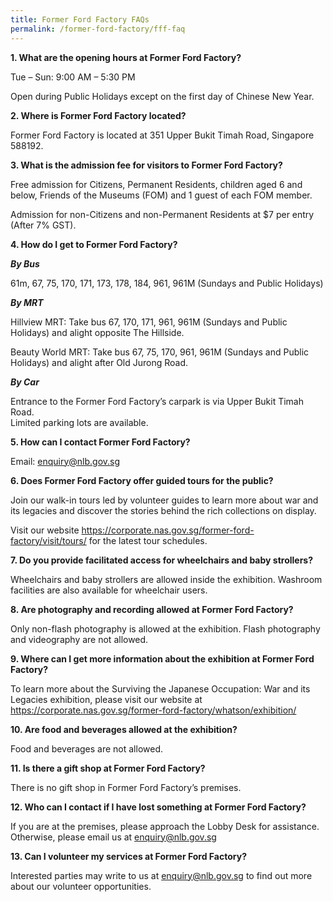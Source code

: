 ```yaml
---
title: Former Ford Factory FAQs
permalink: /former-ford-factory/fff-faq
---
```

**1.	What are the opening hours at Former Ford Factory?**

Tue – Sun: 9:00 AM – 5:30 PM

Open during Public Holidays except on the first day of Chinese New Year. 

**2.	Where is Former Ford Factory located?**

Former Ford Factory is located at 351 Upper Bukit Timah Road, Singapore 588192.

**3.	What is the admission fee for visitors to Former Ford Factory?**

Free admission for Citizens, Permanent Residents, children aged 6 and below, Friends of the Museums (FOM) and 1 guest of each FOM member.
 
Admission for non-Citizens and non-Permanent Residents at $7 per entry (After 7% GST).

**4.	How do I get to Former Ford Factory?**

***By Bus***

61m, 67, 75, 170, 171, 173, 178, 184, 961, 961M (Sundays and Public Holidays)
 
***By MRT***

Hillview MRT: Take bus 67, 170, 171, 961, 961M (Sundays and Public Holidays) and alight opposite The Hillside.

Beauty World MRT: Take bus 67, 75, 170, 961, 961M (Sundays and Public Holidays) and alight after Old Jurong Road.

***By Car***

Entrance to the Former Ford Factory’s carpark is via Upper Bukit Timah Road.                    
Limited parking lots are available. 


**5.	How can I contact Former Ford Factory?**

Email: enquiry@nlb.gov.sg



**6.	Does Former Ford Factory offer guided tours for the public?**

Join our walk-in tours led by volunteer guides to learn more about war and its legacies and discover the stories behind the rich collections on display.

Visit our website https://corporate.nas.gov.sg/former-ford-factory/visit/tours/ for the latest tour schedules. 


**7.	Do you provide facilitated access for wheelchairs and baby strollers?**

Wheelchairs and baby strollers are allowed inside the exhibition. Washroom facilities are also available for wheelchair users.

**8.	Are photography and recording allowed at Former Ford Factory?**

Only non-flash photography is allowed at the exhibition. Flash photography and videography are not allowed.

**9.	Where can I get more information about the exhibition at Former Ford Factory?**

To learn more about the Surviving the Japanese Occupation: War and its Legacies exhibition, please visit our website at https://corporate.nas.gov.sg/former-ford-factory/whatson/exhibition/ 

**10.	 Are food and beverages allowed at the exhibition?**

Food and beverages are not allowed.

**11.	 Is there a gift shop at Former Ford Factory?**

There is no gift shop in Former Ford Factory’s premises. 

**12.	 Who can I contact if I have lost something at Former Ford Factory?**

If you are at the premises, please approach the Lobby Desk for assistance. Otherwise, please email us at enquiry@nlb.gov.sg

**13.	 Can I volunteer my services at Former Ford Factory?**

Interested parties may write to us at enquiry@nlb.gov.sg to find out more about our volunteer opportunities.